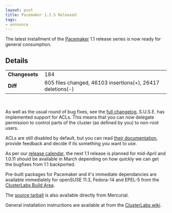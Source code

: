 ```yaml
---
layout: post
title: Pacemaker 1.1.5 Released
tags:
- announce
---
```


The latest installment of the
[Pacemaker](http://www.clusterlabs.org/wiki/Pacemaker) 1.1 release series is
now ready for general consumption.

## Details
<table><tr><td><strong>Changesets&nbsp;</strong></td> <td> 184 </td>
</tr><tr><td><strong>Diff</strong></td> <td>605 files changed, 46103 insertions(+),
26417 deletions(-)</td> </tr></table><br/>

As well as the usual round of bug fixes, see the [full changelog](http://hg.clusterlabs.org/pacemaker/1.1/raw-file/tip/ChangeLog),
S.U.S.E. has implemented support for ACLs. This means that you can now
delegate permission to control parts of the cluster (as defined by you) to
non-root users.

ACLs are still disabled by default, but you can read [their documentation](http://www.clusterlabs.org/doc/acls.html), provide feedback and decide if its something you want to use.

As per our [release calendar](http://www.clusterlabs.org/wiki/ReleaseCalendar),
the next 1.1 release is planned for mid-April and 1.0.11 should be
available in March depending on how quickly we can get the bugfixes
from 1.1 backported.

Pre-built packages for Pacemaker and it's immediate dependancies are available
immediately for openSUSE 11.3, Fedora-14 and EPEL-5 from the [ClusterLabs Build Area](http://www.clusterlabs.org/rpm-next/).

The [source tarball](http://hg.clusterlabs.org/pacemaker/1.1/archive/Pacemaker-1.1.5.tar.bz2) is also available directly from Mercurial.

General installation instructions are available at from the [ClusterLabs wiki](http://clusterlabs.org/wiki/Install).
